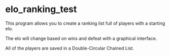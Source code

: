# elo_ranking_test
This program allows you to create a ranking list full of players with a starting elo.

The elo will change based on wins and defeat with a graphical interface.

All of the players are saved in a Double-Circular Chained List.